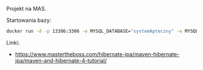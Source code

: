 Projekt na MAS.

Startowania bazy:
```bash
docker run -d -p 13306:3306 -e MYSQL_DATABASE="systemApteczny" -e MYSQL_ROOT_PASSWORD=pass mysql
```


Linki:

- https://www.mastertheboss.com/hibernate-jpa/maven-hibernate-jpa/maven-and-hibernate-4-tutorial/
